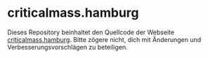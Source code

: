# criticalmass.hamburg

Dieses Repository beinhaltet den Quellcode der Webseite [criticalmass.hamburg](http://criticalmass.hamburg/). Bitte zögere nicht, dich mit Änderungen und Verbesserungsvorschlägen zu beteiligen.